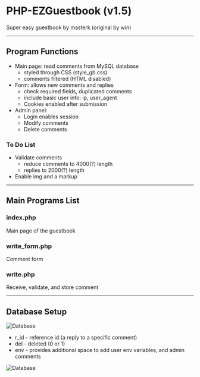PHP-EZGuestbook (v1.5)
===============

Super easy guestbook by masterk
(original by win)

-----

## Program Functions

* Main page: read comments from MySQL database
   * styled through CSS (style_gb.css)
   * comments filtered (HTML disabled)
* Form: allows new comments and replies
   * check required fields, duplicated comments
   * include basic user info: ip, user_agent
  * Cookies enabled after submission
* Admin panel:
  * Login enables session
  * Modify comments
  * Delete comments

### To Do List
* Validate comments
   * reduce comments to 4000(?) length
  * replies to 2000(?) length
* Enable img and a markup

-----

## Main Programs List

### index.php
Main page of the guestbook

### write_form.php
Comment form

### write.php
Receive, validate, and store comment


-----

## Database Setup

![Database](http://master2.com/gb/guestbook_db.png)

* r_id - reference id (a reply to a specific comment)
* del - deleted (0 or 1)
* env - provides additional space to add user env variables, and admin comments


![Database](http://master2.com/gb/guestbook_db.png)
